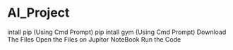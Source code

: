 # AI_Project
intall pip (Using Cmd Prompt)
pip intall gym (Using Cmd Prompt)
Download The Files
Open the Files on Jupitor NoteBook
Run the Code
